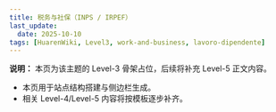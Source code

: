 ```yaml
---
title: 税务与社保（INPS / IRPEF）
last_update:
  date: 2025-10-10
tags: [HuarenWiki, Level3, work-and-business, lavoro-dipendente]
---
```

**说明：** 本页为该主题的 Level-3 骨架占位，后续将补充 Level-5 正文内容。

- 本页用于站点结构搭建与侧边栏生成。
- 相关 Level-4/Level-5 内容将按模板逐步补齐。

